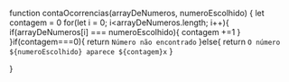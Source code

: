 function contaOcorrencias(arrayDeNumeros, numeroEscolhido) {
   let contagem = 0
   for(let i = 0; i<arrayDeNumeros.length; i++){
     if(arrayDeNumeros[i] === numeroEscolhido){
       contagem +=1
      }
   }if(contagem===0){
     return `Número não encontrado`
   }else{
     return `O número ${numeroEscolhido} aparece ${contagem}x`
   }


} 

